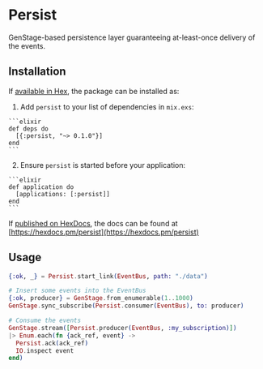# Persist

GenStage-based persistence layer guaranteeing at-least-once delivery of the
events.

## Installation

If [available in Hex](https://hex.pm/docs/publish), the package can be installed as:

  1. Add `persist` to your list of dependencies in `mix.exs`:

    ```elixir
    def deps do
      [{:persist, "~> 0.1.0"}]
    end
    ```

  2. Ensure `persist` is started before your application:

    ```elixir
    def application do
      [applications: [:persist]]
    end
    ```

If [published on HexDocs](https://hex.pm/docs/tasks#hex_docs), the docs can
be found at [https://hexdocs.pm/persist](https://hexdocs.pm/persist)

## Usage

```elixir
{:ok, _} = Persist.start_link(EventBus, path: "./data")

# Insert some events into the EventBus
{:ok, producer} = GenStage.from_enumerable(1..1000)
GenStage.sync_subscribe(Persist.consumer(EventBus), to: producer)

# Consume the events
GenStage.stream([Persist.producer(EventBus, :my_subscription)])
|> Enum.each(fn {ack_ref, event} ->
  Persist.ack(ack_ref)
  IO.inspect event
end)
```
